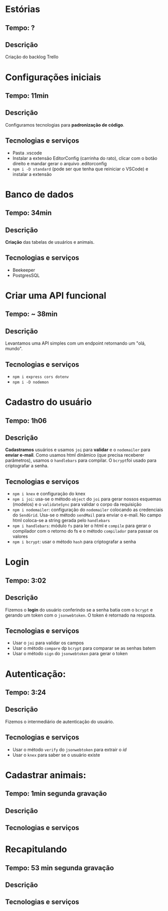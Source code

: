 # Estórias
## Tempo: ?
## Descrição
Criação do backlog Trello

# Configurações iniciais
## Tempo: 11min
## Descrição
Configuramos tecnologias para **padronização de código**.
## Tecnologias e serviços
- Pasta .vscode
- Instalar a extensão EditorConfig (carrinha do rato), clicar com o botão direito e mandar gerar o arquivo .editorconfig
- `npm i -D standard` (pode ser que tenha que reiniciar o VSCode) e instalar a extensão

# Banco de dados
## Tempo: 34min
## Descrição
**Criação** das tabelas de usuários e animais.
## Tecnologias e serviços
- Beekeeper
- PostgresSQL

# Criar uma API funcional
## Tempo: ~ 38min
## Descrição
Levantamos uma API simples com um endpoint retornando um "olá, mundo".
## Tecnologias e serviços
- `npm i express cors dotenv`
- `npm i -D nodemon`


# Cadastro do usuário
## Tempo: 1h06
## Descrição
**Cadastramos** usuários e usamos `joi` para **validar** e o `nodemailer` para **enviar e-mail**. Como usamos html dinâmico (que precisa receberer parâmetros), usamos o `handlebars` para compilar. O `bcrypt`foi usado para criptografar a senha.
## Tecnologias e serviços
- `npm i knex` e configuração do knex
- `npm i joi`: usa-se o método `object` do `joi` para gerar nossos esquemas (modelos) e o `validateSync` para validar o corpo da requisição
- `npm i nodemailer`: configuração do `nodemailer` colocando as credenciais do `SendGrid`. Usa-se o método `sendMail` para enviar o e-mail. No campo html coloca-se a string gerada pelo `handlebars`
- `npm i handlebars`: módulo `fs` para ler o html e `compile` para gerar o compilador com o retorno do fs e o método `compilador` para passar os valores
- `npm i bcrypt`: usar o método `hash` para criptografar a senha


# Login
## Tempo: 3:02
## Descrição
Fizemos o **login** do usuário conferindo se a senha batia com o `bcrypt` e gerando um token com o `jsonwebtoken`. O token é retornado na resposta.
## Tecnologias e serviços
- Usar o `joi` para validar os campos
- Usar o método `compare` dp `bcrypt` para comparar se as senhas batem
- Usar o método `sign` do `jsonwebtoken` para gerar o token


# Autenticação:
## Tempo: 3:24
## Descrição
Fizemos o intermediário de autenticação do usuário.
## Tecnologias e serviços
- Usar o método `verify` do `jsonwebtoken` para extrair o *id*
- Usar o `knex` para saber se o usuário existe

# Cadastrar animais:
## Tempo: 1min segunda gravação
## Descrição
## Tecnologias e serviços

# Recapitulando
## Tempo: 53 min segunda gravação
## Descrição
## Tecnologias e serviços

